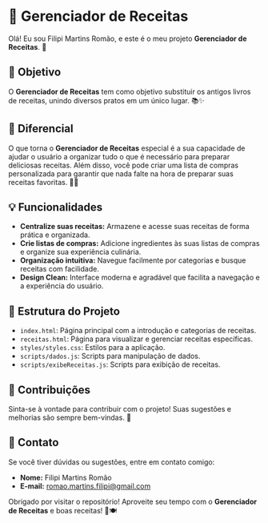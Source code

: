 # 🍳 Gerenciador de Receitas

Olá! Eu sou Filipi Martins Romão, e este é o meu projeto **Gerenciador de Receitas**. 👋

## 🎯 Objetivo

O **Gerenciador de Receitas** tem como objetivo substituir os antigos livros de receitas, unindo diversos pratos em um único lugar. 📚✨

## 🚀 Diferencial

O que torna o **Gerenciador de Receitas** especial é a sua capacidade de ajudar o usuário a organizar tudo o que é necessário para preparar deliciosas receitas. Além disso, você pode criar uma lista de compras personalizada para garantir que nada falte na hora de preparar suas receitas favoritas. 🛒🍴

## 💡 Funcionalidades

- **Centralize suas receitas:** Armazene e acesse suas receitas de forma prática e organizada.
- **Crie listas de compras:** Adicione ingredientes às suas listas de compras e organize sua experiência culinária.
- **Organização intuitiva:** Navegue facilmente por categorias e busque receitas com facilidade.
- **Design Clean:** Interface moderna e agradável que facilita a navegação e a experiência do usuário.

## 📂 Estrutura do Projeto

- `index.html`: Página principal com a introdução e categorias de receitas.
- `receitas.html`: Página para visualizar e gerenciar receitas específicas.
- `styles/styles.css`: Estilos para a aplicação.
- `scripts/dados.js`: Scripts para manipulação de dados.
- `scripts/exibeReceitas.js`: Scripts para exibição de receitas.

## 💬 Contribuições

Sinta-se à vontade para contribuir com o projeto! Suas sugestões e melhorias são sempre bem-vindas. 🌟

## 📧 Contato

Se você tiver dúvidas ou sugestões, entre em contato comigo:

- **Nome:** Filipi Martins Romão
- **E-mail:** romao.martins.filipi@gmail.com

Obrigado por visitar o repositório! Aproveite seu tempo com o **Gerenciador de Receitas** e boas receitas! 🍲🍽️
